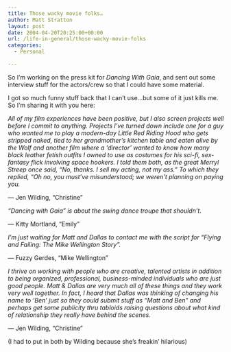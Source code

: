 ```yaml
---
title: Those wacky movie folks…
author: Matt Stratton
layout: post
date: 2004-04-20T20:25:00+00:00
url: /life-in-general/those-wacky-movie-folks
categories:
  - Personal

---
```

So I&#8217;m working on the press kit for _Dancing With Gaia_, and sent out some interview stuff for the actors/crew so that I could have some material.

I got so much funny stuff back that I can&#8217;t use&#8230;but some of it just kills me. So I&#8217;m sharing it with you here:

_All of my film experiences have been positive, but I also screen projects well before I commit to anything. Projects I&#8217;ve turned down include one for a guy who wanted me to play a modern-day Little Red Riding Hood who gets stripped naked, tied to her grandmother&#8217;s kitchen table and eaten alive by the Wolf and another film where a &#8216;director&#8217; wanted to know how many black leather fetish outfits I owned to use as costumes for his sci-fi, sex-fantasy flick involving space hookers. I told them both, as the great Merryl Streep once said, &#8220;No, thanks. I sell my acting, not my ass.&#8221; To which they replied, &#8220;Oh no, you must&#8217;ve misunderstood; we weren&#8217;t planning on paying you._
  
&#8212; Jen Wilding, &#8220;Christine&#8221;

_&#8220;Dancing with Gaia&#8221; is about the swing dance troupe that shouldn&#8217;t._
  
&#8212; Kitty Mortland, &#8220;Emily&#8221;

_I&#8217;m just waiting for Matt and Dallas to contact me with the script for &#8220;Flying and Failing: The Mike Wellington Story&#8221;._
  
&#8212; Fuzzy Gerdes, &#8220;Mike Wellington&#8221;

_I thrive on working with people who are creative, talented artists in addition to being organized, professional, business-minded individuals who are just good people. Matt & Dallas are very much all of these things and they work very well together. In fact, I heard that Dallas was thinking of changing his name to &#8216;Ben&#8217; just so they could submit stuff as &#8220;Matt and Ben&#8221; and perhaps get some publicity thru tabloids raising questions about what kind of relationship they really have behind the scenes._
  
&#8212; Jen Wilding, &#8220;Christine&#8221;

(I had to put in both by Wilding because she&#8217;s freakin&#8217; hilarious)